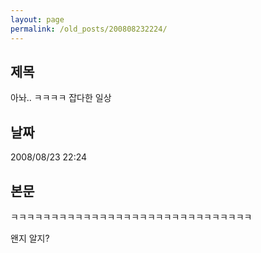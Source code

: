 ```yaml
---
layout: page
permalink: /old_posts/200808232224/
---
```


## 제목
아놔.. ㅋㅋㅋㅋ 잡다한 일상

## 날짜
2008/08/23 22:24

## 본문
ㅋㅋㅋㅋㅋㅋㅋㅋㅋㅋㅋㅋㅋㅋㅋㅋㅋㅋㅋㅋㅋㅋㅋㅋㅋㅋㅋㅋㅋㅋ

왠지 알지?